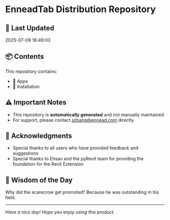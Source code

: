# EnneadTab Distribution Repository

## 📅 Last Updated
2025-07-09 16:49:03



## 📦 Contents
This repository contains:
- 📂 Apps
- 📂 Installation

## ⚠️ Important Notes
- This repository is **automatically generated** and not manually maintained
- For support, please contact szhang@ennead.com directly

## 🙏 Acknowledgments
- Special thanks to all users who have provided feedback and suggestions
- Special thanks to Ehsan and the pyRevit team for providing the foundation for the Revit Extension

## 💭 Wisdom of the Day
Why did the scarecrow get promoted? Because he was outstanding in his field.

---
*Have a nice day! Hope you enjoy using this product.*
